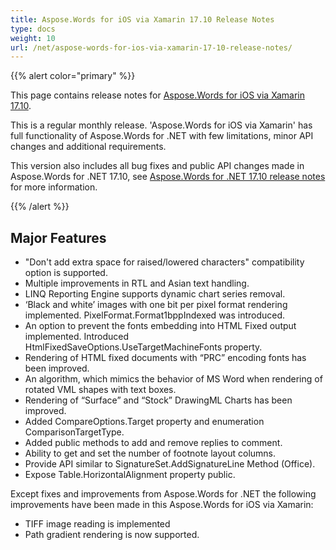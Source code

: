 ```yaml
---
title: Aspose.Words for iOS via Xamarin 17.10 Release Notes
type: docs
weight: 10
url: /net/aspose-words-for-ios-via-xamarin-17-10-release-notes/
---
```


{{% alert color="primary" %}} 

This page contains release notes for [Aspose.Words for iOS via Xamarin 17.10](https://downloads.aspose.com/words/iosxamarin/new-releases/aspose.words-for-ios-via-xamarin-17.10/).

This is a regular monthly release. 'Aspose.Words for iOS via Xamarin' has full functionality of Aspose.Words for .NET with few limitations, minor API changes and additional requirements.

This version also includes all bug fixes and public API changes made in Aspose.Words for .NET 17.10, see [Aspose.Words for .NET 17.10 release notes](/words/net/aspose-words-for-net-17-10-release-notes/) for more information.

{{% /alert %}} 
## **Major Features**
- "Don't add extra space for raised/lowered characters" compatibility option is supported.
- Multiple improvements in RTL and Asian text handling.
- LINQ Reporting Engine supports dynamic chart series removal.
- ‘Black and white’ images with one bit per pixel format rendering implemented. PixelFormat.Format1bppIndexed was introduced.
- An option to prevent the fonts embedding into HTML Fixed output implemented. Introduced HtmlFixedSaveOptions.UseTargetMachineFonts property.
- Rendering of HTML fixed documents with “PRC” encoding fonts has been improved.
- An algorithm, which mimics the behavior of MS Word when rendering of rotated VML shapes with text boxes.
- Rendering of “Surface” and “Stock” DrawingML Charts has been improved.
- Added CompareOptions.Target property and enumeration ComparisonTargetType.
- Added public methods to add and remove replies to comment.
- Ability to get and set the number of footnote layout columns.
- Provide API similar to SignatureSet.AddSignatureLine Method (Office).
- Expose Table.HorizontalAlignment property public.

Except fixes and improvements from Aspose.Words for .NET the following improvements have been made in this Aspose.Words for iOS via Xamarin:

- TIFF image reading is implemented
- Path gradient rendering is now supported.
